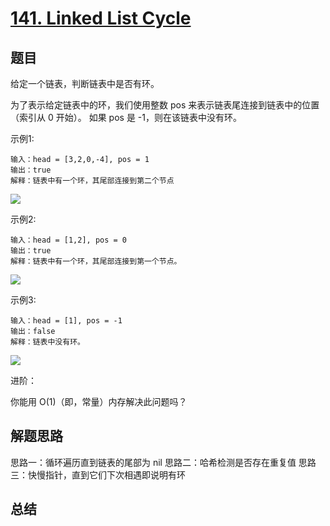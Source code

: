 # [141. Linked List Cycle](https://leetcode-cn.com/problems/linked-list-cycle/)

## 题目

给定一个链表，判断链表中是否有环。

为了表示给定链表中的环，我们使用整数 pos 来表示链表尾连接到链表中的位置（索引从 0 开始）。 如果 pos 是 -1，则在该链表中没有环。




示例1:

```
输入：head = [3,2,0,-4], pos = 1
输出：true
解释：链表中有一个环，其尾部连接到第二个节点
```
![](https://assets.leetcode-cn.com/aliyun-lc-upload/uploads/2018/12/07/circularlinkedlist.png)


示例2:

```
输入：head = [1,2], pos = 0
输出：true
解释：链表中有一个环，其尾部连接到第一个节点。
```

![](https://assets.leetcode-cn.com/aliyun-lc-upload/uploads/2018/12/07/circularlinkedlist_test2.png)



示例3:

```
输入：head = [1], pos = -1
输出：false
解释：链表中没有环。
```
![](https://assets.leetcode-cn.com/aliyun-lc-upload/uploads/2018/12/07/circularlinkedlist_test3.png)



进阶：

你能用 O(1)（即，常量）内存解决此问题吗？




## 解题思路

思路一：循环遍历直到链表的尾部为 nil
思路二：哈希检测是否存在重复值
思路三：快慢指针，直到它们下次相遇即说明有环




## 总结